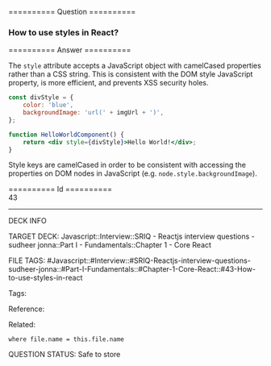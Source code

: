 ========== Question ==========  

### How to use styles in React?  

========== Answer ==========  

The `style` attribute accepts a JavaScript object with camelCased properties rather than a CSS string. This is consistent with the DOM style JavaScript property, is more efficient, and prevents XSS security holes.

```jsx
const divStyle = {
    color: 'blue',
    backgroundImage: 'url(' + imgUrl + ')',
};

function HelloWorldComponent() {
    return <div style={divStyle}>Hello World!</div>;
}
```

Style keys are camelCased in order to be consistent with accessing the properties on DOM nodes in JavaScript (e.g. `node.style.backgroundImage`).

========== Id ==========  
43

---

DECK INFO

TARGET DECK: Javascript::Interview::SRIQ - Reactjs interview questions - sudheer jonna::Part I - Fundamentals::Chapter 1 - Core React

FILE TAGS: #Javascript::#Interview::#SRIQ-Reactjs-interview-questions-sudheer-jonna::#Part-I-Fundamentals::#Chapter-1-Core-React::#43-How-to-use-styles-in-react

Tags:

Reference:

Related:

```dataview
where file.name = this.file.name
```

QUESTION STATUS: Safe to store
